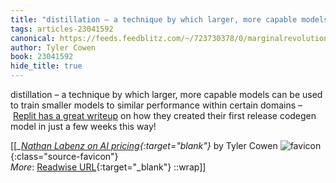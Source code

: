 ```yaml
---
title: "distillation – a technique by which larger, more capable models ..."
tags: articles-23041592
canonical: https://feeds.feedblitz.com/~/723730378/0/marginalrevolution~Nathan-Labenz-on-AI-pricing.html
author: Tyler Cowen
book: 23041592
hide_title: true
---
```


distillation – a technique by which larger, more capable models can be used to train smaller models to similar performance within certain domains – [Replit has a great writeup](https://feeds.feedblitz.com/~/t/0/0/marginalrevolution/~https://secure-web.cisco.com/1xqmtxVcmVNPuL8RUpolR3MMncTV1GSaDd-XPlt3OGvpWNOvbwNZjOFIDSdl5DVcwH97KG7iFDctslHU0XVm1POUbhUPp3V_VQgNi5bOEpxKvw_ghwpqvdLBoOjz2tgn8amsP30dFscGLb_kDhjF4XytT8h8N0llZbphhIPHiXHa39bm3W5rsgYADsUgwNb1yMvPruVs8bFsKrJxZXhgWLaEsRCv9Y_KH5NbF94hZXRgtsuUG18C-ex_GuRBykQPt55-fowRThNcQ9--NePrVbk3noN8WP2Eew23_f8zyMWmxiZ38yAqSruU5Nb_qkfHMcncBDQFQ0F4De8gppsaVZPxX0S2eCn3U4g8rk0w7H4cOtmNrMmIEOA7f4zcHCEHwaLGaFTNptalyFMeLpxCa-x90cBxX4gZvjo6YzYLAia60BzJgc9j6ptCZmjlcTqa4/https%3A%2F%2Fblog.replit.com%2Fai) on how they created their first release codegen model in just a few weeks this way!


[[<cite>_[Nathan Labenz on AI pricing](https://feeds.feedblitz.com/~/723730378/0/marginalrevolution~Nathan-Labenz-on-AI-pricing.html){:target="_blank"}_</cite> by Tyler Cowen ![favicon](https://s2.googleusercontent.com/s2/favicons?domain=feeds.feedblitz.com){:class="source-favicon"}<br>
_More_: [Readwise URL](https://readwise.io/open/452253204){:target="_blank"}
::wrap]]